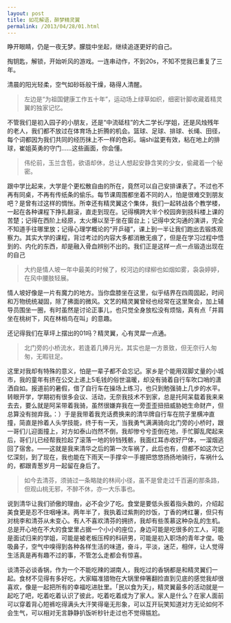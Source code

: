 ```yaml
---
layout: post
title: 如花解语，醉梦精灵翼
permalink: /2013/04/28/01.html
---
```


睁开眼睛，仍是一夜无梦。朦胧中坐起，继续追逐更好的自己。

掏钥匙，解锁，开始听风的游戏。一连串动作，不到20s，不知不觉我已重复了三年。

清晨的阳光轻柔，空气如砂砾般干燥，硌得人清醒。

> 左边是“为祖国健康工作五十年”，运动场上绿草如织，细密针脚收藏着精灵翼的独家记忆。

不管我们是初入园子的小朋友，还是“中流砥柱”的大二学长/学姐，还是风烛残年的老人，我们都不放过在体育场上折腾的机会。篮球、足球、排球、长绳、田径，每个词都因为我们共同的经历抹上不一样的色彩。端shi盆更有效，粘在地上的排球，崔姐英勇的守门……这些画面，你会懂。

> 伟伦前，玉兰含苞，欲语却休，总让人想起安静含笑的少女，偷藏着一个秘密。

跟中学比起来，大学是个更松散自由的所在，竟然可以自己安排课表了。不过也不再有同桌，不再有传纸条的偷乐。每节课周围都坐着不同的人，怕是很难交到朋友吧？是曾有过这样的惆怅。所幸还有精灵翼这个集体，我们一起转战各个教学楼，一起在各种课程下挣扎翻滚，直走到现在。记得横跨大半个校园奔到技科楼上课的苦楚；记得在西阶上经原，太火爆以至于坐在窗台上；记得中文沟通的演讲，完全不知道手往哪里放；记得心理学概论的“开乒碰”，课上到一半让我们跑出去锻炼观察力。其实大学的课程，背过考过的内容大多都消散无痕了，但是在学习过程中悟到的、内化的东西，却是融入骨血辨别不出的。我们正是这样一点一点锻造出现在的自己

> 大约是情人坡一年中最美的时候了，校河边的绿柳也如烟如雾，袅袅婷婷，在风中腰肢轻展。

情人坡好像是一片有魔力的地方。当你盘膝坐在这里，似乎结界在四周固起，时间和万物统统凝固，除了拂面的微风。文艺的精灵翼曾经也经常在这里聚会，加上辅导员围坐一圈，有时虽然是讨论正事儿，也只觉全身放松没有烦恼，真有点「并肩坐在桃树下，风在林梢鸟在叫」的意趣。

还记得我们在草坪上摆出的01吗？精灵翼，心有灵犀一点通。

> 北门旁的小桥流水，若逢着几捧月光，其实也是一方景致，但无奈行人匆匆，无暇驻足。

这里对我却有特殊的意义，怕是一辈子都不会忘记。家乡是个能用双脚丈量的小城市，我的童年有挤在公交上递上5毛钱的俗世温暖，却没有骑着自行车吹口哨的潇洒自如。报道前的暑假，借了自行车在操场上练习，也只到勉强骑上几步的水平。转眼开学，学期初有很多会议、活动，无奈我技术不到家，总是托阿呆载着我来来去去，要么就是阿呆带着我骑，虽然很嫌弃我在一旁歪歪扭扭威胁她生命财产，但总算没有抛弃我。：）于是我带着我充话费换来的清华牌自行车在院子里横冲直撞，简直是拎着人头学技能，终于有一天，当我勇气满满骑向北门旁的小桥时，跟一哥们儿迎面撞上，对方如泰山岿然不倒，我却惨兮兮歪倒在地，手忙脚乱爬起来后，哥们儿已经帮我捡起了滚落一地的铃铛残骸，我面红耳赤收好尸体，一溜烟逃回了宿舍。——这就是我来清华之后的第一次车祸了，此后也有，但都不如这次记忆深刻，到了现在，我也能在下雨天一手撑伞一手握把悠悠扬扬地骑行，车祸什么的，都跟青葱岁月一起留在身后了。

> 如今去清芬，须骑过一条略陡的林间小径，虽不是曾走过千百遍的那条路，但观山桃无邪，不醉不休，亦一大乐事也。

说到清华让我们骄傲的理由，必不会少了吃。食堂是要低头扳着指头数的，介绍起美食更是忍不住咽唾沫。两年半了，我执着过紫荆的炒饭，丁香的烤红薯，但只有对桃李和清芬从未变心。有人不喜欢清芬的拥挤，我却有些羡慕这种杂乱的生机。总是开心地在不大的食堂里占据一个小小的座位，身边可能是吃很多的工人，可能是面试归来的学姐，可能是被老板压榨的科研男，可能是初入职场的青年才俊。吸吸鼻子，空气中嗅得到各种各样生活的味道，奋斗，平淡，迷茫，相伴，让人觉得生活真是再有趣不过的事，不管怎么走都会有惊喜。

谈清芬必谈香锅，作为一个不能吃辣的湖南人，我吃过的香锅都是和精灵翼们一起。食材不见得有多好吃，大家瞄准猎物在大锅里伸箸翻捡直到见底的感觉我却很喜欢，像是一起把所有的幸福吃进肚里。「民以食为天」，精灵翼最多的活动就是一起吃了吧，吃着吃着认识了彼此，吃着吃着成为了家人。家人是什么？在家人面前可以穿着背心短裤吃得满头大汗笑得毫无形象，可以互开玩笑知道对方无论如何不会生气，可以相对无言静静扒饭听秒针走过也不觉得尴尬。

